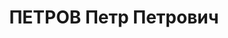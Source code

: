 ---
title: ПЕТРОВ Петр Петрович
description: "Род. в 1890, Астраханская обл./губ., Михайловка сел, Россия, русский.\
  \ Род занятий: бывш. управделами СНК Аз. ССР. \n  Осужден Тройкой при НКВД ГССР\
  \ 02.12.1937. Мера наказания: расстрел с конфискацией личного имущества"
---